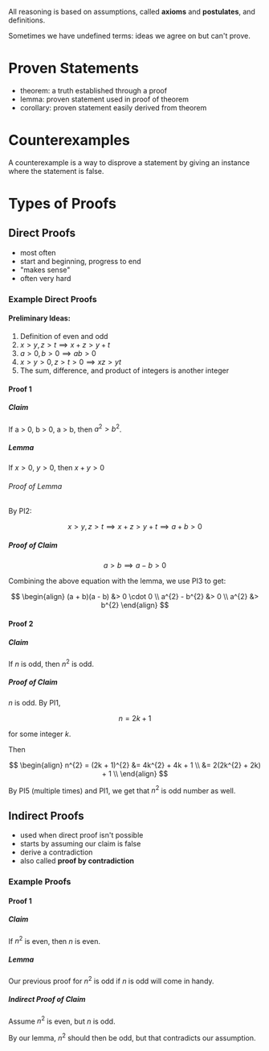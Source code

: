 All reasoning is based on assumptions, called **axioms** and **postulates**, and definitions. 

Sometimes we have undefined terms: ideas we agree on but can't prove. 

# Proven Statements

- theorem: a truth established through a proof
- lemma: proven statement used in proof of theorem
- corollary: proven statement easily derived from theorem

# Counterexamples

A counterexample is a way to disprove a statement by giving an instance where the statement is false.

# Types of Proofs

## Direct Proofs

- most often
- start and beginning, progress to end
- "makes sense"
- often very hard

### Example Direct Proofs

#### Preliminary Ideas:

1. Definition of even and odd
2. $x > y, \, z > t \implies x + z > y + t$ 
3. $a > 0,\, b > 0 \implies ab > 0$
4. $x > y > 0, \, z > t > 0 \implies xz > yt$ 
5. The sum, difference, and product of integers is another integer

#### Proof 1

##### Claim

If a > 0, b > 0, a > b, then $a^{2} > b^{2}$.

##### Lemma

If $x > 0$, $y > 0$, then $x + y > 0$

###### Proof of Lemma

By PI2:

$$
x > y, z > t \implies x + z > y + t \implies a + b > 0
$$

##### Proof of Claim 

$$
a > b \implies a - b > 0
$$

Combining the above equation with the lemma, we use PI3 to get:

$$
\begin{align}
(a + b)(a - b) &> 0 \cdot 0 \\
a^{2} - b^{2} &> 0 \\
a^{2} &> b^{2}
\end{align}
$$

#### Proof 2

##### Claim

If $n$ is odd, then $n^{2}$ is odd.

##### Proof of Claim 

$n$ is odd. By PI1,

$$
n = 2k + 1
$$

for some integer $k$.

Then 

$$
\begin{align}
n^{2} = (2k + 1)^{2} &= 4k^{2} + 4k + 1 \\
&= 2(2k^{2} + 2k) + 1 \\
\end{align}
$$

By PI5 (multiple times) and PI1, we get that $n^{2}$ is odd number as well.

## Indirect Proofs

- used when direct proof isn't possible
- starts by assuming our claim is false
- derive a contradiction
- also called **proof by contradiction**

### Example Proofs

#### Proof 1

##### Claim

If $n^{2}$ is even, then $n$ is even.

##### Lemma

Our previous proof for $n^{2}$ is odd if $n$ is odd will come in handy.

##### Indirect Proof of Claim

Assume $n^{2}$ is even, but $n$ is odd.

By our lemma, $n^{2}$ should then be odd, but that contradicts our assumption. 